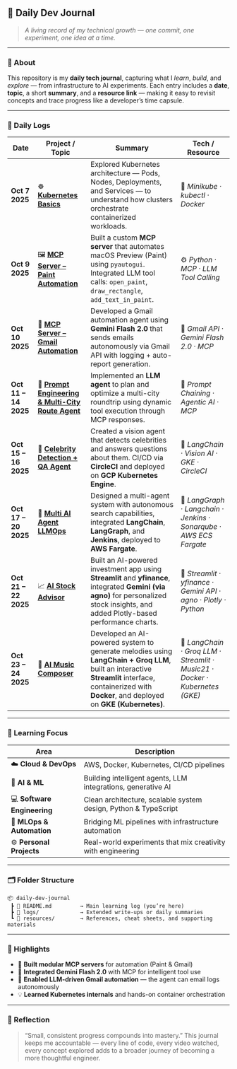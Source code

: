 ## 📘 **Daily Dev Journal**

> *A living record of my technical growth — one commit, one experiment, one idea at a time.*

---

### 🧭 About

This repository is my **daily tech journal**, capturing what I *learn*, *build*, and *explore* — from infrastructure to AI experiments.
Each entry includes a **date**, **topic**, a short **summary**, and a **resource link** — making it easy to revisit concepts and trace progress like a developer’s time capsule.

---

### 📅 Daily Logs

| Date                 | Project / Topic                                                                                                                  | Summary                                                                                                                                                               | Tech / Resource                             |
| -------------------- | -------------------------------------------------------------------------------------------------------------------------------- | --------------------------------------------------------------------------------------------------------------------------------------------------------------------- | ------------------------------------------- |
| **Oct 7 2025**       | ☸️ [**Kubernetes Basics**](https://www.youtube.com/watch?v=d6WC5n9G_sM)                                                          | Explored Kubernetes architecture — Pods, Nodes, Deployments, and Services — to understand how clusters orchestrate containerized workloads.                           | 🧠 *Minikube · kubectl · Docker*            |
| **Oct 9 2025**       | 🖼️ [**MCP Server – Paint Automation**](https://github.com/sushant097/Custom-MCP-server-to-paint-in-Python/tree/master)          | Built a custom **MCP server** that automates macOS Preview (Paint) using `pyautogui`. Integrated LLM tool calls: `open_paint`, `draw_rectangle`, `add_text_in_paint`. | ⚙️ *Python · MCP · LLM Tool Calling*        |
| **Oct 10 2025**      | 📧 [**MCP Server – Gmail Automation**](https://github.com/sushant097/Custom-MCP-server-to-paint-in-Python/tree/master/gmail-mcp) | Developed a Gmail automation agent using **Gemini Flash 2.0** that sends emails autonomously via Gmail API with logging + auto-report generation.                     | 🔗 *Gmail API · Gemini Flash 2.0 · MCP*     |
| **Oct 11 – 14 2025** | 🧠 [**Prompt Engineering & Multi-City Route Agent**](https://github.com/sushant097/EAGV2-Session5-Assignment.git)                      | Implemented an **LLM agent** to plan and optimize a multi-city roundtrip using dynamic tool execution through MCP responses.                                          | 🚀 *Prompt Chaining · Agentic AI · MCP*     |
| **Oct 15 – 16 2025** | 🌟 [**Celebrity Detection + QA Agent**](https://github.com/sushant097/CELEBRITY-Detector-And-QA)                                 | Created a vision agent that detects celebrities and answers questions about them. CI/CD via **CircleCI** and deployed on **GCP Kubernetes Engine**.                   | 🤖 *LangChain · Vision AI · GKE · CircleCI* |
| **Oct 17 – 20 2025** | 🤖 [**Multi AI Agent LLMOps**](https://github.com/sushant097/Multi-AI-Agent-LLMOPS/tree/master)                                  | Designed a multi-agent system with autonomous search capabilities, integrated **LangChain**, **LangGraph**, and **Jenkins**, deployed to **AWS Fargate**.             | 🧩 *LangGraph  · Langchain · Jenkins · Sonarqube · AWS ECS Fargate*  |
| **Oct 21 – 22 2025** | 📈 [**AI Stock Advisor**](https://github.com/sushant097/ai-stock-advisor)                                                        | Built an AI-powered investment app using **Streamlit** and **yfinance**, integrated **Gemini (via agno)** for personalized stock insights, and added Plotly-based performance charts. | 🧠 *Streamlit · yfinance · Gemini API · agno · Plotly · Python*                   |
| **Oct 23 – 24 2025** | 🎵 [**AI Music Composer**](https://github.com/sushant097/AI-Music-Composer)                                       | Developed an AI-powered system to generate melodies using **LangChain + Groq LLM**, built an interactive **Streamlit** interface, containerized with **Docker**, and deployed on **GKE (Kubernetes)**. | 🎼 *LangChain · Groq LLM · Streamlit · Music21 · Docker · Kubernetes (GKE)*     |


<!-- | **Oct 25 – 26 2025** | 🧩 [**TabGist — Chrome AI Summarizer**](https://github.com/sushant097/tabgist-chrome)                                  | Created a Chrome Extension that summarizes any web or YouTube tab using a **FastAPI backend**. Integrated **Gemini** for AI summaries and translations, with a **local fallback** for offline summarization. | 🧠 *Chrome MV3 · FastAPI · Python · Gemini API · YouTube Transcript API · Local AI Summarizer* | -->


<!-- Other projects:
- https://github.com/sushant097/Flipcart-recommender-llmops
- https://github.com/sushant097/ANIME-Recommender-LLMOPS
- https://github.com/sushant097/AI-Travel-Planner
- https://github.com/sushant097/Study-Buddy-AI -->

---

### 🧩 Learning Focus

| Area                        | Description                                                     |
| --------------------------- | --------------------------------------------------------------- |
| ☁️ **Cloud & DevOps**       | AWS, Docker, Kubernetes, CI/CD pipelines                        |
| 🧠 **AI & ML**              | Building intelligent agents, LLM integrations, generative AI    |
| 💻 **Software Engineering** | Clean architecture, scalable system design, Python & TypeScript |
| 🧰 **MLOps & Automation**   | Bridging ML pipelines with infrastructure automation            |
| ⚙️ **Personal Projects**    | Real-world experiments that mix creativity with engineering     |

---

### 🗂 Folder Structure

```
📦 daily-dev-journal
 ┣ 📘 README.md         → Main learning log (you’re here)
 ┣ 📁 logs/             → Extended write-ups or daily summaries
 ┗ 📁 resources/        → References, cheat sheets, and supporting materials
```

---


### 🧠 Highlights

* 🧩 **Built modular MCP servers** for automation (Paint & Gmail)
* 🔗 **Integrated Gemini Flash 2.0** with MCP for intelligent tool use
* 📨 **Enabled LLM-driven Gmail automation** — the agent can email logs autonomously
* 💡 **Learned Kubernetes internals** and hands-on container orchestration

---

### 💬 Reflection

> “Small, consistent progress compounds into mastery.”
> This journal keeps me accountable — every line of code, every video watched, every concept explored adds to a broader journey of becoming a more thoughtful engineer.



